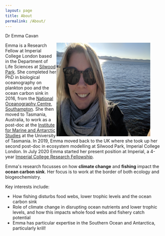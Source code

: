 ```yaml
---
layout: page
title: About
permalink: /About/
---
```


Dr Emma Cavan

<figure>
    <img src="/Images/profile_pic.jpg" style="float: right;" width = "300" height = "300" alt="" >
</figure>

Emma is a Research Fellow at Imperial College London based in the Department of Life Sciences at [Silwood Park](https://www.imperial.ac.uk/silwood-park/). She completed her PhD in biological oceanography on plankton poo and the ocean carbon sink in 2016, from the [National Oceanography Centre, Southampton](https://www.noc.ac.uk). She then moved to Tasmania, Australia, to work as a post-doc at the [Institute for Marine and Antarctic Studies](https://www.imas.utas.edu.au) at the University of Tasmania. In 2019, Emma moved back to the UK where she took up her second post-doc in ecosystem modelling at Silwood Park, Imperial College London. In July 2020 Emma started her present position at Imperial, a 4-year [Imperial College Research Fellowship](http://127.0.0.1:4000/Research/).

Emma's research focusses on how **climate change** and **fishing** impact the **ocean carbon sink**. Her focus is to work at the border of both ecology and biogeochemistry.  
  
  Key interests include:

- How fishing disturbs food webs, lower trophic levels and the ocean carbon sink 
- Role of climate change in disrupting ocean nutrients and lower trophic levels, and how this impacts whole food webs and fishery catch potential
- Emma has particular expertise in the Southern Ocean and Antarctica, particularly krill!


